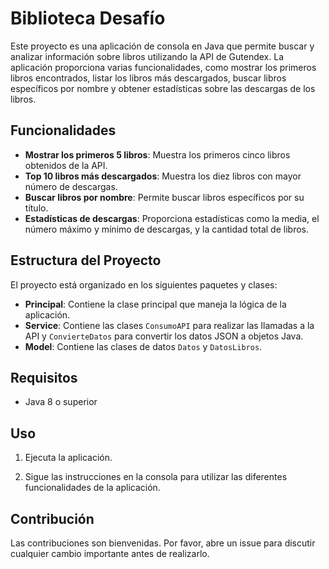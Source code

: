 # Biblioteca Desafío

Este proyecto es una aplicación de consola en Java que permite buscar y analizar información sobre libros utilizando la API de Gutendex. La aplicación proporciona varias funcionalidades, como mostrar los primeros libros encontrados, listar los libros más descargados, buscar libros específicos por nombre y obtener estadísticas sobre las descargas de los libros.

## Funcionalidades

- **Mostrar los primeros 5 libros**: Muestra los primeros cinco libros obtenidos de la API.
- **Top 10 libros más descargados**: Muestra los diez libros con mayor número de descargas.
- **Buscar libros por nombre**: Permite buscar libros específicos por su título.
- **Estadísticas de descargas**: Proporciona estadísticas como la media, el número máximo y mínimo de descargas, y la cantidad total de libros.

## Estructura del Proyecto

El proyecto está organizado en los siguientes paquetes y clases:

- **Principal**: Contiene la clase principal que maneja la lógica de la aplicación.
- **Service**: Contiene las clases `ConsumoAPI` para realizar las llamadas a la API y `ConvierteDatos` para convertir los datos JSON a objetos Java.
- **Model**: Contiene las clases de datos `Datos` y `DatosLibros`.

## Requisitos

- Java 8 o superior


## Uso

1. Ejecuta la aplicación.
    

2. Sigue las instrucciones en la consola para utilizar las diferentes funcionalidades de la aplicación.

## Contribución

Las contribuciones son bienvenidas. Por favor, abre un issue para discutir cualquier cambio importante antes de realizarlo.

